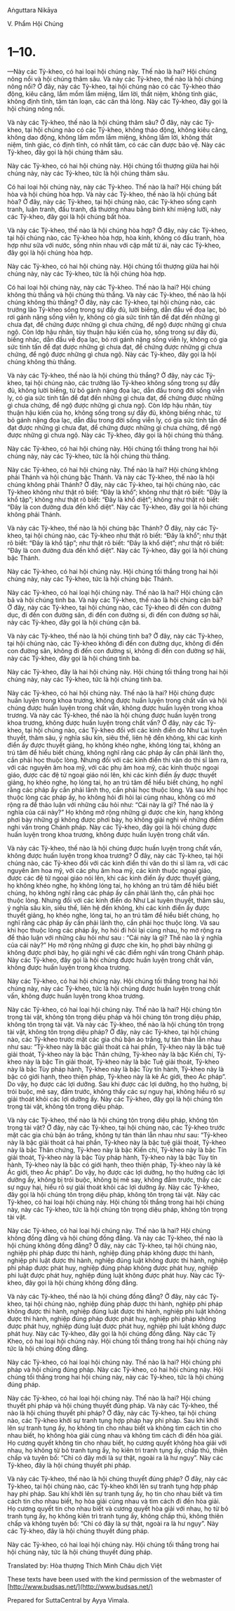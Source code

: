 Aṅguttara Nikāya

V. Phẩm Hội Chúng

# 1–10.

—Này các Tỷ-kheo, có hai loại hội chúng này. Thế nào là hai? Hội chúng nông nổi và hội chúng thâm sâu. Và này các Tỷ-kheo, thế nào là hội chúng nông nổi? Ở đây, này các Tỷ-kheo, tại hội chúng nào có các Tỷ-kheo tháo động, kiêu căng, lắm mồm lắm miệng, lắm lời, thất niệm, không tỉnh giác, không định tĩnh, tâm tán loạn, các căn thả lỏng. Này các Tỷ-kheo, đây gọi là hội chúng nông nổi.

Và này các Tỷ-kheo, thế nào là hội chúng thâm sâu? Ở đây, này các Tỷ-kheo, tại hội chúng nào có các Tỷ-kheo, không tháo động, không kiêu căng, không dao động, không lắm mồm lắm miệng, không lắm lời, không thất niệm, tỉnh giác, có định tĩnh, có nhất tâm, có các căn được bảo vệ. Này các Tỷ-kheo, đây gọi là hội chúng thâm sâu.

Này các Tỷ-kheo, có hai hội chúng này. Hội chúng tối thượng giữa hai hội chúng này, này các Tỷ-kheo, tức là hội chúng thâm sâu.

Có hai loại hội chúng này, này các Tỷ-kheo. Thế nào là hai? Hội chúng bất hòa và hội chúng hòa hợp. Và này các Tỷ-kheo, thế nào là hội chúng bất hòa? Ở đây, này các Tỷ-kheo, tại hội chúng nào, các Tỷ-kheo sống cạnh tranh, luận tranh, đấu tranh, đả thương nhau bằng binh khí miệng lưỡi, này các Tỷ-kheo, đây gọi là hội chúng bất hòa.

Và này các Tỷ-kheo, thế nào là hội chúng hòa hợp? Ở đây, này các Tỷ-kheo, tại hội chúng nào, các Tỷ-kheo hòa hợp, hòa kính, không có đấu tranh, hòa hợp như sữa với nước, sống nhìn nhau với cặp mắt từ ái, này các Tỷ-kheo, đây gọi là hội chúng hòa hợp.

Này các Tỷ-kheo, có hai hội chúng này. Hội chúng tối thượng giữa hai hội chúng này, này các Tỷ-kheo, tức là hội chúng hòa hợp.

Có hai loại hội chúng này, này các Tỷ-kheo. Thế nào là hai? Hội chúng không thù thắng và hội chúng thù thắng. Và này các Tỷ-kheo, thế nào là hội chúng không thù thắng? Ở đây, này các Tỷ-kheo, tại hội chúng nào, các trưởng lão Tỷ-kheo sống trong sự đầy đủ, lười biếng, dẫn đầu về đọa lạc, bỏ rơi gánh nặng sống viễn ly, không có gia sức tinh tấn để đạt đến những gì chưa đạt, để chứng được những gì chưa chứng, để ngộ được những gì chưa ngộ. Còn lớp hậu nhân, tùy thuận hậu kiến của họ, sống trong sự đầy đủ, biếng nhác, dẫn đầu về đọa lạc, bỏ rơi gánh nặng sống viễn ly, không có gia sức tinh tấn để đạt được những gì chưa đạt, để chứng được những gì chưa chứng, để ngộ được những gì chưa ngộ. Này các Tỷ-kheo, đây gọi là hội chúng không thù thắng.

Và này các Tỷ-kheo, thế nào là hội chúng thù thắng? Ở đây, này các Tỷ-kheo, tại hội chúng nào, các trưởng lão Tỷ-kheo không sống trong sự đầy đủ, không lười biếng, từ bỏ gánh nặng đọa lạc, dẫn đầu trong đời sống viễn ly, có gia sức tinh tấn để đạt đến những gì chưa đạt, để chứng được những gì chưa chứng, để ngộ được những gì chưa ngộ. Còn lớp hậu nhân, tùy thuận hậu kiến của họ, không sống trong sự đầy đủ, không biếng nhác, từ bỏ gánh nặng đọa lạc, dẫn đầu trong đời sống viễn ly, có gia sức tinh tấn để đạt được những gì chưa đạt, để chứng được những gì chưa chứng, để ngộ được những gì chưa ngộ. Này các Tỷ-kheo, đây gọi là hội chúng thù thắng.

Này các Tỷ-kheo, có hai hội chúng này. Hội chúng tối thắng trong hai hội chúng này, này các Tỷ-kheo, tức là hội chúng thù thắng.

Này các Tỷ-kheo, có hai hội chúng này. Thế nào là hai? Hội chúng không phải Thánh và hội chúng bậc Thánh. Và này các Tỷ-kheo, thế nào là hội chúng không phải Thánh? Ở đây, này các Tỷ-kheo, tại hội chúng nào, các Tỷ-kheo không như thật rõ biết: “Ðây là khổ”; không như thật rõ biết: “Ðây là khổ tập”; không như thật rõ biết: “Ðây là khổ diệt”; không như thật rõ biết: “Ðây là con đường đưa đến khổ diệt”. Này các Tỷ-kheo, đây gọi là hội chúng không phải Thánh.

Và này các Tỷ-kheo, thế nào là hội chúng bậc Thánh? Ở đây, này các Tỷ-kheo, tại hội chúng nào, các Tỷ-kheo như thật rõ biết: “Ðây là khổ”; như thật rõ biết: “Ðây là khổ tập”; như thật rõ biết: “Ðây là khổ diệt”; như thật rõ biết: “Ðây là con đường đưa đến khổ diệt”. Này các Tỷ-kheo, đây gọi là hội chúng bậc Thánh.

Này các Tỷ-kheo, có hai hội chúng này. Hội chúng tối thắng trong hai hội chúng này, này các Tỷ-kheo, tức là hội chúng bậc Thánh.

Này các Tỷ-kheo, có hai loại hội chúng này. Thế nào là hai? Hội chúng cặn bã và hội chúng tinh ba. Và này các Tỷ-kheo, thế nào là hội chúng cặn bã? Ở đây, này các Tỷ-kheo, tại hội chúng nào, các Tỷ-kheo đi đến con đường dục, đi đến con đường sân, đi đến con đường si, đi đến con đường sợ hãi, này các Tỷ-kheo, đây gọi là hội chúng cặn bã.

Và này các Tỷ-kheo, thế nào là hội chúng tinh ba? Ở đây, này các Tỷ-kheo, tại hội chúng nào, các Tỷ-kheo không đi đến con đường dục, không đi đến con đường sân, không đi đến con đường si, không đi đến con đường sợ hãi, này các Tỷ-kheo, đây gọi là hội chúng tinh ba.

Này các Tỷ-kheo, đây là hai hội chúng này. Hội chúng tối thắng trong hai hội chúng này, này các Tỷ-kheo, tức là hội chúng tinh ba.

Này các Tỷ-kheo, có hai hội chúng này. Thế nào là hai? Hội chúng được huấn luyện trong khoa trương, không được huấn luyện trong chất vấn và hội chúng được huấn luyện trong chất vấn, không được huấn luyện trong khoa trương. Và này các Tỷ-kheo, thế nào là hội chúng được huấn luyện trong khoa trương, không được huấn luyện trong chất vấn? Ở đây, này các Tỷ-kheo, tại hội chúng nào, các Tỷ-kheo đối với các kinh điển do Như Lai tuyên thuyết, thâm sâu, ý nghĩa sâu kín, siêu thế, liên hệ đến không, khi các kinh điển ấy được thuyết giảng, họ không khéo nghe, không lóng tai, không an trú tâm để hiểu biết chúng, không nghĩ rằng các pháp ấy cần phải lãnh thọ, cần phải học thuộc lòng. Nhưng đối với các kinh điển thi văn do thi sĩ làm ra, với các nguyên âm hoa mỹ, với các phụ âm hoa mỹ, các kinh thuộc ngoại giáo, được các đệ tử ngoại giáo nói lên, khi các kinh điển ấy được thuyết giảng, họ khéo nghe, họ lóng tai, họ an trú tâm để hiểu biết chúng, họ nghĩ rằng các pháp ấy cần phải lãnh thọ, cần phải học thuộc lòng. Và sau khi học thuộc lòng các pháp ấy, họ không hỏi đi hỏi lại cùng nhau, không có mở rộng ra để thảo luận với những câu hỏi như: “Cái này là gì? Thế nào là ý nghĩa của cái này?” Họ không mở rộng những gì được che kín, hạng không phơi bày những gì không được phơi bày, họ không giải nghi về những điểm nghi vấn trong Chánh pháp. Này các Tỷ-kheo, đây gọi là hội chúng được huấn luyện trong khoa trương, không được huấn luyện trong chất vấn.

Và này các Tỷ-kheo, thế nào là hội chúng được huấn luyện trong chất vấn, không được huấn luyện trong khoa trương? Ở đây, này các Tỷ-kheo, tại hội chúng nào, các Tỷ-kheo đối với các kinh điển thi văn do thi sĩ làm ra, với các nguyên âm hoa mỹ, với các phụ âm hoa mỹ, các kinh thuộc ngoại giáo, được các đệ tử ngoại giáo nói lên, khi các kinh điển ấy được thuyết giảng, họ không khéo nghe, họ không lóng tai, họ không an trú tâm để hiểu biết chúng, họ không nghĩ rằng các pháp ấy cần phải lãnh thọ, cần phải học thuộc lòng. Nhưng đối với các kinh điển do Như Lai tuyên thuyết, thâm sâu, ý nghĩa sâu kín, siêu thế, liên hệ đến không, khi các kinh điển ấy được thuyết giảng, họ khéo nghe, lóng tai, họ an trú tâm để hiểu biết chúng, họ nghĩ rằng các pháp ấy cần phải lãnh thọ, cần phải học thuộc lòng. Và sau khi học thuộc lòng các pháp ấy, họ hỏi đi hỏi lại cùng nhau, họ mở rộng ra để thảo luận với những câu hỏi như sau : “Cái này là gì? Thế nào là ý nghĩa của cái này?” Họ mở rộng những gì được che kín, họ phơi bày những gì không được phơi bày, họ giải nghi về các điểm nghi vấn trong Chánh pháp. Này các Tỷ-kheo, đây gọi là hội chúng được huấn luyện trong chất vấn, không được huấn luyện trong khoa trương.

Này các Tỷ-kheo, có hai hội chúng này. Hội chúng tối thắng trong hai hội chúng này, này các Tỷ-kheo, tức là hội chúng được huấn luyện trong chất vấn, không được huấn luyện trong khoa trương.

Này các Tỷ-kheo, có hai loại hội chúng này. Thế nào là hai? Hội chúng tôn trọng tài vật, không tôn trọng diệu pháp và hội chúng tôn trong diệu pháp, không tôn trọng tài vật. Và này các Tỷ-kheo, thế nào là hội chúng tôn trọng tài vật, không tôn trọng diệu pháp? Ở đây, này các Tỷ-kheo, tại hội chúng nào, các Tỷ-kheo trước mặt các gia chủ bận áo trắng, tự tán thán lẫn nhau như sau: “Tỷ-kheo này là bậc giải thoát cả hai phần, Tỷ-kheo này là bậc tuệ giải thoát, Tỷ-kheo này là bậc Thân chứng, Tỷ-kheo này là bậc Kiến chí, Tỷ-kheo này là bậc Tín giải thoát, Tỷ-kheo này là bậc Tuệ giải thoát, Tỷ-kheo này là bậc Tùy pháp hành, Tỷ-kheo này là bậc Tùy tín hành, Tỷ-kheo này là bậc có giới hạnh, theo thiện pháp, Tỷ-kheo này là kẻ Ác giới, theo Ác pháp”. Do vậy, họ được các lợi dưỡng. Sau khi được các lợi dưỡng, họ thọ hưởng, bị trói buộc, mê say, đắm trước, không thấy các sự nguy hại, không hiểu rõ sự giải thoát khỏi các lợi dưỡng ấy. Này các Tỷ-kheo, đây gọi là hội chúng tôn trọng tài vật, không tôn trọng diệu pháp.

Và này các Tỷ-kheo, thế nào là hội chúng tôn trọng diệu pháp, không tôn trọng tài vật? Ở đây, này các Tỷ-kheo, tại hội chúng nào, các Tỷ-kheo trước mặt các gia chủ bận áo trắng, không tự tán thán lẫn nhau như sau: “Tỷ-kheo này là bậc giải thoát cả hai phần, Tỷ-kheo này là bậc tuệ giải thoát, Tỷ-kheo này là bậc Thân chứng, Tỷ-kheo này là bậc Kiến chí, Tỷ-kheo này là bậc Tín giải thoát, Tỷ-kheo này là bậc Tùy pháp hành, Tỷ-kheo này là bậc Tùy tín hành, Tỷ-kheo này là bậc có giới hạnh, theo thiện pháp, Tỷ-kheo này là kẻ Ác giới, theo Ác pháp”. Do vậy, họ được các lợi dưỡng, họ thọ hưởng các lợi dưỡng ấy, không bị trói buộc, không bị mê say, không đắm trước, thấy các sự nguy hại, hiểu rõ sự giải thoát khỏi các lợi dưỡng ấy. Này các Tỷ-kheo, đây gọi là hội chúng tôn trọng diệu pháp, không tôn trọng tài vật. Này các Tỷ-kheo, có hai loại hội chúng này. Hội chúng tối thắng trong hai hội chúng này, này các Tỷ-kheo, tức là hội chúng tôn trọng diệu pháp, không tôn trọng tài vật.

Này các Tỷ-kheo, có hai loại hội chúng này. Thế nào là hai? Hội chúng không đồng đẳng và hội chúng đồng đẳng. Và này các Tỷ-kheo, thế nào là hội chúng không đồng đẳng? Ở đây, này các Tỷ-kheo, tại hội chúng nào, nghiệp phi pháp được thi hành, nghiệp đúng pháp không được thi hành, nghiệp phi luật được thi hành, nghiệp đúng luật không được thi hành, nghiệp phi pháp được phát huy, nghiệp đúng pháp không được phát huy, nghiệp phi luật được phát huy, nghiệp đúng luật không được phát huy. Này các Tỷ-kheo, đây gọi là hội chúng không đồng đẳng.

Và này các Tỷ-kheo, thế nào là hội chúng đồng đẳng? Ở đây, này các Tỷ-kheo, tại hội chúng nào, nghiệp đúng pháp được thi hành, nghiệp phi pháp không được thi hành, nghiệp đúng luật được thi hành, nghiệp phi luật không được thi hành, nghiệp đúng pháp được phát huy, nghiệp phi pháp không được phát huy, nghiệp đúng luật được phát huy, nghiệp phi luật không được phát huy. Này các Tỷ-kheo, đây gọi là hội chúng đồng đẳng. Này các Tỷ Kheo, có hai loại hội chúng này. Hội chúng tối thắng trong hai hội chúng này tức là hội chúng đồng đẳng.

Này các Tỷ-kheo, có hai loại hội chúng này. Thế nào là hai? Hội chúng phi pháp và hội chúng đúng pháp. Này các Tỷ-kheo, có hai hội chúng này. Hội chúng tối thắng trong hai hội chúng này, này các Tỷ-kheo, tức là hội chúng đúng pháp.

Này các Tỷ-kheo, có hai loại hội chúng này. Thế nào là hai? Hội chúng thuyết phi pháp và hội chúng thuyết đúng pháp. Và này các Tỷ-kheo, thế nào là hội chúng thuyết phi pháp? Ở đây, này các Tỷ-kheo, tại hội chúng nào, các Tỷ-kheo khởi sự tranh tụng hợp pháp hay phi pháp. Sau khi khởi lên sự tranh tụng ấy, họ không tin cho nhau biết và không tìm cách tin cho nhau biết, họ không hòa giải cùng nhau và không tìm cách đi đến hòa giải. Họ cương quyết không tin cho nhau biết, họ cương quyết không hòa giải với nhau, họ không từ bỏ tranh tụng ấy, họ kiên trì tranh tụng ấy, chấp thủ, thiên chấp và tuyên bố: “Chỉ có đây mới là sự thật, ngoài ra là hư ngụy”. Này các Tỷ-kheo, đây là hội chúng thuyết phi pháp.

Và này các Tỷ-kheo, thế nào là hội chúng thuyết đúng pháp? Ở đây, này các Tỷ-kheo, tại hội chúng nào, các Tỷ-kheo khởi lên sự tranh tụng hợp pháp hay phi pháp. Sau khi khởi lên sự tranh tụng ấy, họ tin cho nhau biết và tìm cách tin cho nhau biết, họ hòa giải cùng nhau và tìm cách đi đến hòa giải. Họ cương quyết tin cho nhau biết và cương quyết hòa giải với nhau, họ từ bỏ tranh tụng ấy, họ không kiên trì tranh tụng ấy, không chấp thủ, không thiên chấp và không tuyên bố: “Chỉ có đây là sự thật, ngoài ra là hư ngụy”. Này các Tỷ-kheo, đây là hội chúng thuyết đúng pháp.

Này các Tỷ-kheo, có hai loại hội chúng này. Hội chúng tối thắng trong hai hội chúng này, tức là hội chúng thuyết đúng pháp.

Translated by: Hòa thượng Thích Minh Châu dịch Việt

These texts have been used with the kind permission of the webmaster of [http://www.budsas.net/](http://www.budsas.net/)

Prepared for SuttaCentral by Ayya Vimala.